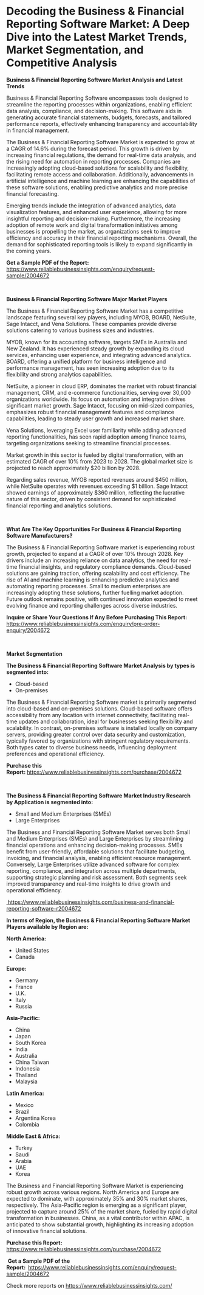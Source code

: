 <p><h1>Decoding the Business & Financial Reporting Software Market: A Deep Dive into the Latest Market Trends, Market Segmentation, and Competitive Analysis</h1></p><p><strong>Business & Financial Reporting Software Market Analysis and Latest Trends</strong></p>
<p><p>Business & Financial Reporting Software encompasses tools designed to streamline the reporting processes within organizations, enabling efficient data analysis, compliance, and decision-making. This software aids in generating accurate financial statements, budgets, forecasts, and tailored performance reports, effectively enhancing transparency and accountability in financial management.</p><p>The Business & Financial Reporting Software Market is expected to grow at a CAGR of 14.6% during the forecast period. This growth is driven by increasing financial regulations, the demand for real-time data analysis, and the rising need for automation in reporting processes. Companies are increasingly adopting cloud-based solutions for scalability and flexibility, facilitating remote access and collaboration. Additionally, advancements in artificial intelligence and machine learning are enhancing the capabilities of these software solutions, enabling predictive analytics and more precise financial forecasting.</p><p>Emerging trends include the integration of advanced analytics, data visualization features, and enhanced user experience, allowing for more insightful reporting and decision-making. Furthermore, the increasing adoption of remote work and digital transformation initiatives among businesses is propelling the market, as organizations seek to improve efficiency and accuracy in their financial reporting mechanisms. Overall, the demand for sophisticated reporting tools is likely to expand significantly in the coming years.</p></p>
<p><strong>Get a Sample PDF of the Report:&nbsp;</strong> <a href="https://www.reliablebusinessinsights.com/enquiry/request-sample/2004672?utm_campaign=1121&utm_medium=2&utm_source=Github&utm_content=ia&utm_term=15012025&utm_id=business-financial-reporting-software">https://www.reliablebusinessinsights.com/enquiry/request-sample/2004672</a></p>
<p>&nbsp;</p>
<p><strong>Business & Financial Reporting Software Major Market Players</strong></p>
<p><p>The Business & Financial Reporting Software Market has a competitive landscape featuring several key players, including MYOB, BOARD, NetSuite, Sage Intacct, and Vena Solutions. These companies provide diverse solutions catering to various business sizes and industries. </p><p>MYOB, known for its accounting software, targets SMEs in Australia and New Zealand. It has experienced steady growth by expanding its cloud services, enhancing user experience, and integrating advanced analytics. BOARD, offering a unified platform for business intelligence and performance management, has seen increasing adoption due to its flexibility and strong analytics capabilities.</p><p>NetSuite, a pioneer in cloud ERP, dominates the market with robust financial management, CRM, and e-commerce functionalities, serving over 30,000 organizations worldwide. Its focus on automation and integration drives significant market growth. Sage Intacct, focusing on mid-sized companies, emphasizes robust financial management features and compliance capabilities, leading to steady user growth and increased market share.</p><p>Vena Solutions, leveraging Excel user familiarity while adding advanced reporting functionalities, has seen rapid adoption among finance teams, targeting organizations seeking to streamline financial processes. </p><p>Market growth in this sector is fueled by digital transformation, with an estimated CAGR of over 10% from 2023 to 2028. The global market size is projected to reach approximately $20 billion by 2028. </p><p>Regarding sales revenue, MYOB reported revenues around $450 million, while NetSuite operates with revenues exceeding $1 billion. Sage Intacct showed earnings of approximately $360 million, reflecting the lucrative nature of this sector, driven by consistent demand for sophisticated financial reporting and analytics solutions.</p></p>
<p>&nbsp;</p>
<p><strong>What Are The Key Opportunities For Business & Financial Reporting Software Manufacturers?</strong></p>
<p><p>The Business & Financial Reporting Software market is experiencing robust growth, projected to expand at a CAGR of over 10% through 2028. Key drivers include an increasing reliance on data analytics, the need for real-time financial insights, and regulatory compliance demands. Cloud-based solutions are gaining traction, offering scalability and cost efficiency. The rise of AI and machine learning is enhancing predictive analytics and automating reporting processes. Small to medium enterprises are increasingly adopting these solutions, further fuelling market adoption. Future outlook remains positive, with continued innovation expected to meet evolving finance and reporting challenges across diverse industries.</p></p>
<p><strong>Inquire or Share Your Questions If Any Before Purchasing This Report:</strong> <a href="https://www.reliablebusinessinsights.com/enquiry/pre-order-enquiry/2004672?utm_campaign=1121&utm_medium=2&utm_source=Github&utm_content=ia&utm_term=15012025&utm_id=business-financial-reporting-software">https://www.reliablebusinessinsights.com/enquiry/pre-order-enquiry/2004672</a></p>
<p>&nbsp;</p>
<p><strong>Market Segmentation</strong></p>
<p><strong>The Business & Financial Reporting Software Market Analysis by types is segmented into:</strong></p>
<p><ul><li>Cloud-based</li><li>On-premises</li></ul></p>
<p><p>The Business & Financial Reporting Software market is primarily segmented into cloud-based and on-premises solutions. Cloud-based software offers accessibility from any location with internet connectivity, facilitating real-time updates and collaboration, ideal for businesses seeking flexibility and scalability. In contrast, on-premises software is installed locally on company servers, providing greater control over data security and customization, typically favored by organizations with stringent regulatory requirements. Both types cater to diverse business needs, influencing deployment preferences and operational efficiency.</p></p>
<p><strong>Purchase this Report:&nbsp;</strong><a href="https://www.reliablebusinessinsights.com/purchase/2004672?utm_campaign=1121&utm_medium=2&utm_source=Github&utm_content=ia&utm_term=15012025&utm_id=business-financial-reporting-software">https://www.reliablebusinessinsights.com/purchase/2004672</a></p>
<p>&nbsp;</p>
<p><strong>The Business & Financial Reporting Software Market Industry Research by Application is segmented into:</strong></p>
<p><ul><li>Small and Medium Enterprises (SMEs)</li><li>Large Enterprises</li></ul></p>
<p><p>The Business and Financial Reporting Software Market serves both Small and Medium Enterprises (SMEs) and Large Enterprises by streamlining financial operations and enhancing decision-making processes. SMEs benefit from user-friendly, affordable solutions that facilitate budgeting, invoicing, and financial analysis, enabling efficient resource management. Conversely, Large Enterprises utilize advanced software for complex reporting, compliance, and integration across multiple departments, supporting strategic planning and risk assessment. Both segments seek improved transparency and real-time insights to drive growth and operational efficiency.</p></p>
<p><a href="https://www.reliablebusinessinsights.com/business-and-financial-reporting-software-r2004672?utm_campaign=1121&utm_medium=2&utm_source=Github&utm_content=ia&utm_term=15012025&utm_id=business-financial-reporting-software">&nbsp;https://www.reliablebusinessinsights.com/business-and-financial-reporting-software-r2004672</a></p>
<p><strong>In terms of Region, the Business & Financial Reporting Software Market Players available by Region are:</strong></p>
<p>
    <p> <strong> North America: </strong>
        <ul>
            <li>United States</li>
            <li>Canada</li>
        </ul>
        </p> 
    <p> <strong> Europe: </strong>
        <ul>
            <li>Germany</li>
            <li>France</li>
            <li>U.K.</li>
            <li>Italy</li>
            <li>Russia</li>
        </ul>
        </p> 
    <p> <strong> Asia-Pacific: </strong>
        <ul>
            <li>China</li>
            <li>Japan</li>
            <li>South Korea</li>
            <li>India</li>
            <li>Australia</li>
            <li>China Taiwan</li>
            <li>Indonesia</li>
            <li>Thailand</li>
            <li>Malaysia</li>
        </ul>
        </p> 
    <p> <strong> Latin America: </strong>
        <ul>
            <li>Mexico</li>
            <li>Brazil</li>
            <li>Argentina Korea</li>
            <li>Colombia</li>
        </ul>
        </p> 
    <p> <strong> Middle East & Africa: </strong>
        <ul>
            <li>Turkey</li>
            <li>Saudi</li>
            <li>Arabia</li>
            <li>UAE</li>
            <li>Korea</li>
        </ul>
    </p>
    </p>
<p><p>The Business and Financial Reporting Software Market is experiencing robust growth across various regions. North America and Europe are expected to dominate, with approximately 35% and 30% market shares, respectively. The Asia-Pacific region is emerging as a significant player, projected to capture around 25% of the market share, fueled by rapid digital transformation in businesses. China, as a vital contributor within APAC, is anticipated to show substantial growth, highlighting its increasing adoption of innovative financial solutions.</p></p>
<p><strong>Purchase this Report: </strong><a href="https://www.reliablebusinessinsights.com/purchase/2004672?utm_campaign=1121&utm_medium=2&utm_source=Github&utm_content=ia&utm_term=15012025&utm_id=business-financial-reporting-software">https://www.reliablebusinessinsights.com/purchase/2004672</a></p>
<p>&nbsp;<strong>Get a Sample PDF of the Report:&nbsp;&nbsp;</strong><a href="https://www.reliablebusinessinsights.com/enquiry/request-sample/2004672?utm_campaign=1121&utm_medium=2&utm_source=Github&utm_content=ia&utm_term=15012025&utm_id=business-financial-reporting-software">https://www.reliablebusinessinsights.com/enquiry/request-sample/2004672</a></p>
<p><strong></strong></p>
<p>Check more reports on <a href="https://www.reliablebusinessinsights.com/?utm_campaign=1121&utm_medium=2&utm_source=Github&utm_content=ia&utm_term=15012025&utm_id=business-financial-reporting-software">https://www.reliablebusinessinsights.com/</a></p>